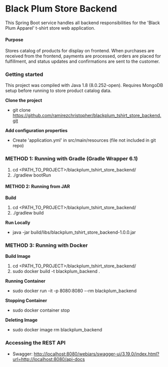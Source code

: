 # Black Plum Store Backend

This Spring Boot service handles all backend responsibilities for the 'Black Plum Apparel' t-shirt store web application.

#### Purpose
Stores catalog of products for display on frontend. When purchases are received from the frontend, payments are processed, orders are placed for fulfillment, and status updates and confirmations are sent to the customer.

### Getting started

This project was compiled with Java 1.8 (8.0.252-open).
Requires MongoDB setup before running to store product catalog data.

**Clone the project**
   * git clone https://github.com/ramirezchristopher/blackplum_tshirt_store_backend.git

**Add configuration properties**
   * Create 'application.yml' in src/main/resources (file not included in git repo)

### METHOD 1: Running with Gradle (Gradle Wrapper 6.1)
  1. cd <PATH_TO_PROJECT>/blackplum_tshirt_store_backend/
  2. ./gradlew bootRun


#### METHOD 2: Running from JAR

**Build**
  1. cd <PATH_TO_PROJECT>/blackplum_tshirt_store_backend/
  2. ./gradlew build

**Run Locally**
  * java -jar build/libs/blackplum_tshirt_store_backend-1.0.0.jar


### METHOD 3: Running with Docker

**Build Image**
  1. cd <PATH_TO_PROJECT>/blackplum_tshirt_store_backend/
  2. sudo docker build -t blackplum_backend .

**Running Container**
  * sudo docker run -it -p 8080:8080 --rm blackplum_backend

**Stopping Container**
  * sudo docker container stop <container id>

**Deleting Image**
  *  sudo docker image rm blackplum_backend


### Accessing the REST API

  * Swagger: [http://localhost:8080/webjars/swagger-ui/3.19.0/index.html?url=http://localhost:8080/api-docs](http://localhost:8080/webjars/swagger-ui/3.19.0/index.html?url=http://localhost:8080/api-docs)
